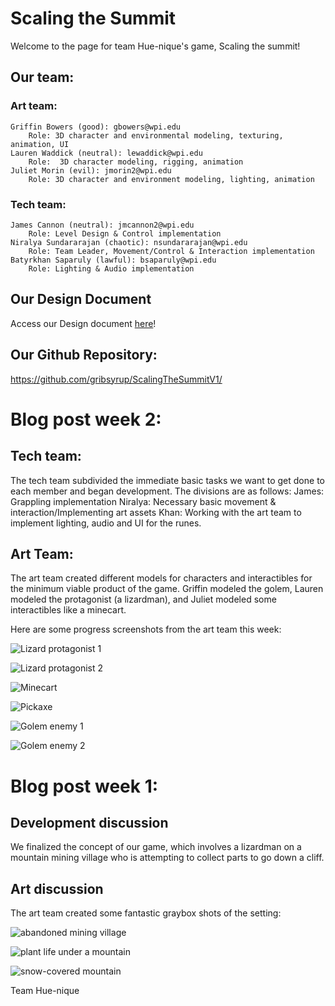 <head>
    <title> Scaling the Summit </title>
    <link rel="stylesheet" type="text/css" href="style.css"/>
    <meta name="viewport" content="width=device-width, user-scalable=no" />
</head>

# Scaling the Summit 

Welcome to the page for team Hue-nique's game, Scaling the summit! 

## Our team: 

### Art team:

    Griffin Bowers (good): gbowers@wpi.edu
        Role: 3D character and environmental modeling, texturing, animation, UI
    Lauren Waddick (neutral): lewaddick@wpi.edu
        Role:  3D character modeling, rigging, animation 
    Juliet Morin (evil): jmorin2@wpi.edu 
        Role: 3D character and environment modeling, lighting, animation


### Tech team: 

    James Cannon (neutral): jmcannon2@wpi.edu 
        Role: Level Design & Control implementation
    Niralya Sundararajan (chaotic): nsundararajan@wpi.edu 
        Role: Team Leader, Movement/Control & Interaction implementation
    Batyrkhan Saparuly (lawful): bsaparuly@wpi.edu 
        Role: Lighting & Audio implementation

## Our Design Document 
Access our Design document 
<a href="Treatment Document Hue-nique.pdf" download>here</a>!

## Our Github Repository: 
https://github.com/gribsyrup/ScalingTheSummitV1/

# Blog post week 2: 

## Tech team: 
The tech team subdivided the immediate basic tasks we want to get done to each member and began development. The divisions are as follows: 
James: Grappling implementation 
Niralya: Necessary basic movement & interaction/Implementing art assets
Khan: Working with the art team to implement lighting, audio and UI for the runes. 

## Art Team: 
The art team created different models for characters and interactibles for the minimum viable product of the game. 
Griffin modeled the golem, Lauren modeled the protagonist (a lizardman), and Juliet modeled some interactibles like a minecart. 

Here are some progress screenshots from the art team this week: 

![Lizard protagonist 1](lizardman_1.png)

![Lizard protagonist 2](lizardman_2.png)

![Minecart](minecart.png)

![Pickaxe](pickaxe.png)

![Golem enemy 1](golem_v1_.75view.png)

![Golem enemy 2](golem_v1_frontview.png)

# Blog post week 1: 

## Development discussion

We finalized the concept of our game, which involves a lizardman on a mountain mining village who is attempting to collect parts to go down a cliff. 

## Art discussion 

The art team created some fantastic graybox shots of the setting: 

![abandoned mining village](graybox_1.png)

![plant life under a mountain](graybox_2.png)

![snow-covered mountain](graybox_3.png)




<footer>Team Hue-nique</footer>



